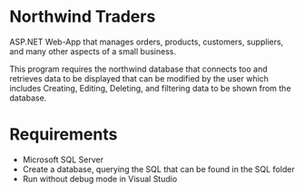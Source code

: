 # Northwind Traders
ASP.NET Web-App that manages orders, products, customers, suppliers, and many other aspects of a small business.

This program requires the northwind database that connects too and retrieves data to be displayed that can be modified by the user which includes Creating, Editing, Deleting, and filtering data to be shown from the database.

# Requirements
- Microsoft SQL Server
- Create a database, querying the SQL that can be found in the SQL folder
- Run without debug mode in Visual Studio
